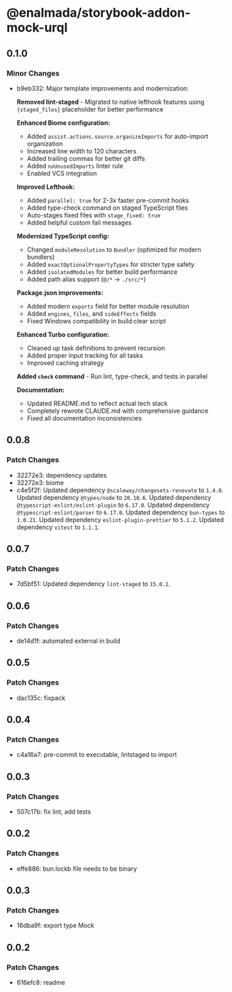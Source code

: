 # @enalmada/storybook-addon-mock-urql

## 0.1.0

### Minor Changes

- b9eb332: Major template improvements and modernization:

  **Removed lint-staged** - Migrated to native lefthook features using `{staged_files}` placeholder for better performance

  **Enhanced Biome configuration:**

  - Added `assist.actions.source.organizeImports` for auto-import organization
  - Increased line width to 120 characters
  - Added trailing commas for better git diffs
  - Added `noUnusedImports` linter rule
  - Enabled VCS integration

  **Improved Lefthook:**

  - Added `parallel: true` for 2-3x faster pre-commit hooks
  - Added type-check command on staged TypeScript files
  - Auto-stages fixed files with `stage_fixed: true`
  - Added helpful custom fail messages

  **Modernized TypeScript config:**

  - Changed `moduleResolution` to `Bundler` (optimized for modern bundlers)
  - Added `exactOptionalPropertyTypes` for stricter type safety
  - Added `isolatedModules` for better build performance
  - Added path alias support (`@/*` → `./src/*`)

  **Package.json improvements:**

  - Added modern `exports` field for better module resolution
  - Added `engines`, `files`, and `sideEffects` fields
  - Fixed Windows compatibility in build:clear script

  **Enhanced Turbo configuration:**

  - Cleaned up task definitions to prevent recursion
  - Added proper input tracking for all tasks
  - Improved caching strategy

  **Added `check` command** - Run lint, type-check, and tests in parallel

  **Documentation:**

  - Updated README.md to reflect actual tech stack
  - Completely rewrote CLAUDE.md with comprehensive guidance
  - Fixed all documentation inconsistencies

## 0.0.8

### Patch Changes

- 32272e3: dependency updates
- 32272e3: biome
- c4e5f2f: Updated dependency `@scaleway/changesets-renovate` to `1.4.0`.
  Updated dependency `@types/node` to `20.10.6`.
  Updated dependency `@typescript-eslint/eslint-plugin` to `6.17.0`.
  Updated dependency `@typescript-eslint/parser` to `6.17.0`.
  Updated dependency `bun-types` to `1.0.21`.
  Updated dependency `eslint-plugin-prettier` to `5.1.2`.
  Updated dependency `vitest` to `1.1.1`.

## 0.0.7

### Patch Changes

- 7d5bf51: Updated dependency `lint-staged` to `15.0.2`.

## 0.0.6

### Patch Changes

- de14d1f: automated external in build

## 0.0.5

### Patch Changes

- dac135c: fixpack

## 0.0.4

### Patch Changes

- c4a16a7: pre-commit to executable, lintstaged to import

## 0.0.3

### Patch Changes

- 507c17b: fix lint, add tests

## 0.0.2

### Patch Changes

- effe886: bun.lockb file needs to be binary

## 0.0.3

### Patch Changes

- 16dba9f: export type Mock

## 0.0.2

### Patch Changes

- 616efc8: readme
